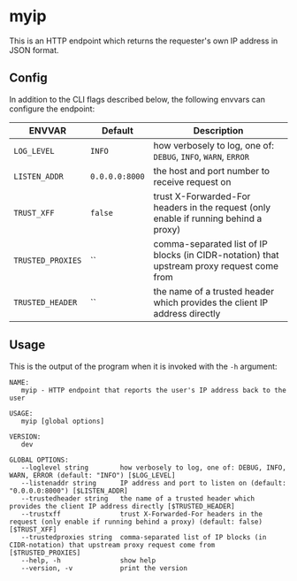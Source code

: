 # myip

This is an HTTP endpoint which returns the requester's own IP address in JSON format.

## Config

In addition to the CLI flags described below, the following envvars can configure the endpoint:

| ENVVAR            | Default        | Description                                                                                |
| ----------------- | -------------- | ------------------------------------------------------------------------------------------ |
| `LOG_LEVEL`       | `INFO`         | how verbosely to log, one of: `DEBUG`, `INFO`, `WARN`, `ERROR`                             |
| `LISTEN_ADDR`     | `0.0.0.0:8000` | the host and port number to receive request on                                             |
| `TRUST_XFF`       | `false`        | trust X-Forwarded-For headers in the request (only enable if running behind a proxy)       |
| `TRUSTED_PROXIES` | ``             | comma-separated list of IP blocks (in CIDR-notation) that upstream proxy request come from |
| `TRUSTED_HEADER`  | ``             | the name of a trusted header which provides the client IP address directly                 |

## Usage

This is the output of the program when it is invoked with the `-h` argument:

```
NAME:
   myip - HTTP endpoint that reports the user's IP address back to the user

USAGE:
   myip [global options]

VERSION:
   dev

GLOBAL OPTIONS:
   --loglevel string        how verbosely to log, one of: DEBUG, INFO, WARN, ERROR (default: "INFO") [$LOG_LEVEL]
   --listenaddr string      IP address and port to listen on (default: "0.0.0.0:8000") [$LISTEN_ADDR]
   --trustedheader string   the name of a trusted header which provides the client IP address directly [$TRUSTED_HEADER]
   --trustxff               trust X-Forwarded-For headers in the request (only enable if running behind a proxy) (default: false) [$TRUST_XFF]
   --trustedproxies string  comma-separated list of IP blocks (in CIDR-notation) that upstream proxy request come from [$TRUSTED_PROXIES]
   --help, -h               show help
   --version, -v            print the version
```

